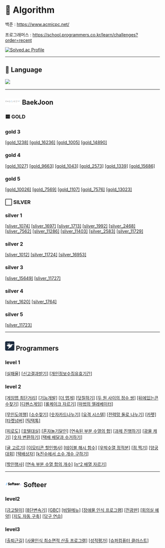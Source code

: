 # 🧮 Algorithm

백준 : https://www.acmicpc.net/


프로그래머스 : https://school.programmers.co.kr/learn/challenges?order=recent

[![Solved.ac Profile](http://mazassumnida.wtf/api/v2/generate_badge?boj=wlwhdrnjs1)](https://solved.ac/wlwhdrnjs1/)

---

## 📖 Language
<img src="https://img.shields.io/badge/Java-1572B6?style=for-the-badge&logo=java&logoColor=white">


---

## <img src="imgFile/baekjoon.png" width="50" height="20"> BaekJoon
### 🟨 GOLD
### gold 3
[[gold_1238]](https://github.com/jijongkwon/Algorithm/blob/main/src/main/java/baekjoon/gold/gold3/gold_1238)
[[gold_16236]](https://github.com/jijongkwon/Algorithm/blob/main/src/main/java/baekjoon/gold/gold3/gold_16236)
[[gold_1005]](https://github.com/jijongkwon/Algorithm/blob/main/src/main/java/baekjoon/gold/gold3/gold_1005)
[[gold_14890]](https://github.com/jijongkwon/Algorithm/blob/main/src/main/java/baekjoon/gold/gold3/gold_14890)

### gold 4
[[gold_1027]](https://github.com/jijongkwon/Algorithm/blob/main/src/main/java/baekjoon/gold/gold4/gold_1027)
[[gold_9663]](https://github.com/jijongkwon/Algorithm/blob/main/src/main/java/baekjoon/gold/gold4/gold_9663)
[[gold_1043]](https://github.com/jijongkwon/Algorithm/blob/main/src/main/java/baekjoon/gold/gold4/gold_1043)
[[gold_2573]](https://github.com/jijongkwon/Algorithm/blob/main/src/main/java/baekjoon/gold/gold4/gold_2573)
[[gold_1339]](https://github.com/jijongkwon/Algorithm/blob/main/src/main/java/baekjoon/gold/gold4/gold_1339)
[[gold_15686]](https://github.com/jijongkwon/Algorithm/blob/main/src/main/java/baekjoon/gold/gold4/gold_15686)

### gold 5
[[gold_10026]](https://github.com/jijongkwon/Algorithm/blob/main/src/main/java/baekjoon/gold/gold5/gold_10026)
[[gold_7569]](https://github.com/jijongkwon/Algorithm/blob/main/src/main/java/baekjoon/gold/gold5/gold_7569)
[[gold_1107]](https://github.com/jijongkwon/Algorithm/blob/main/src/main/java/baekjoon/gold/gold5/gold_1107)
[[gold_7576]](https://github.com/jijongkwon/Algorithm/blob/main/src/main/java/baekjoon/gold/gold5/gold_7576)
[[gold_13023]](https://github.com/jijongkwon/Algorithm/blob/main/src/main/java/baekjoon/gold/gold5/gold_13023)

### ⬜️ SILVER
### silver 1
[[sliver_1074]](https://github.com/jijongkwon/Algorithm/blob/main/src/main/java/baekjoon/silver/silver1/silver_1074)
[[sliver_1697]](https://github.com/jijongkwon/Algorithm/blob/main/src/main/java/baekjoon/silver/silver1/silver_1697)
[[sliver_1713]](https://github.com/jijongkwon/Algorithm/blob/main/src/main/java/baekjoon/silver/silver1/silver_1713)
[[sliver_1992]](https://github.com/jijongkwon/Algorithm/blob/main/src/main/java/baekjoon/silver/silver1/silver_1992)
[[sliver_2468]](https://github.com/jijongkwon/Algorithm/blob/main/src/main/java/baekjoon/silver/silver1/silver_2468)
[[sliver_7562]](https://github.com/jijongkwon/Algorithm/blob/main/src/main/java/baekjoon/silver/silver1/silver_7562)
[[sliver_11286]](https://github.com/jijongkwon/Algorithm/blob/main/src/main/java/baekjoon/silver/silver1/silver_11286)
[[sliver_11403]](https://github.com/jijongkwon/Algorithm/blob/main/src/main/java/baekjoon/silver/silver1/silver_11403)
[[silver_2583]](https://github.com/jijongkwon/Algorithm/blob/main/src/main/java/baekjoon/silver/silver1/silver_2583)
[[silver_11729]](https://github.com/jijongkwon/Algorithm/blob/main/src/main/java/baekjoon/silver/silver1/silver_11729)

### silver 2
[[sliver_1012]](https://github.com/jijongkwon/Algorithm/blob/main/src/main/java/baekjoon/silver/silver2/silver_1012)
[[silver_11724]](https://github.com/jijongkwon/Algorithm/blob/main/src/main/java/baekjoon/silver/silver2/silver_11724)
[[silver_16953]](https://github.com/jijongkwon/Algorithm/blob/main/src/main/java/baekjoon/silver/silver2/silver_16953)

### silver 3
[[sliver_15649]](https://github.com/jijongkwon/Algorithm/blob/main/src/main/java/baekjoon/silver/silver2/silver_15659)
[[sliver_11727]](https://github.com/jijongkwon/Algorithm/blob/main/src/main/java/baekjoon/silver/silver2/silver_11727)

### silver 4
[[silver_1620]](https://github.com/jijongkwon/Algorithm/blob/main/src/main/java/baekjoon/silver/silver4/silver_1620)
[[silver_1764]](https://github.com/jijongkwon/Algorithm/blob/main/src/main/java/baekjoon/silver/silver4/silver_1764)

### silver 5
[[silver_11723]](https://github.com/jijongkwon/Algorithm/blob/main/src/main/java/baekjoon/silver/silver5/silver_11723)

---

## <img src="imgFile/programmers.png" width="30" height="30"> Programmers

### level 1
[[실패율]](https://github.com/jijongkwon/Algorithm/tree/main/src/main/java/programmers/level1/%EC%8B%A4%ED%8C%A8%EC%9C%A8)
[[신고결과받기]](https://github.com/jijongkwon/Algorithm/tree/main/src/main/java/programmers/level1/%EC%8B%A0%EA%B3%A0%EA%B2%B0%EA%B3%BC%EB%B0%9B%EA%B8%B0)
[[개인정보수집유효기간]](https://github.com/jijongkwon/Algorithm/tree/main/src/main/java/programmers/level1/%EA%B0%9C%EC%9D%B8%EC%A0%95%EB%B3%B4%EC%88%98%EC%A7%91%EC%9C%A0%ED%9A%A8%EA%B8%B0%EA%B0%84)

### level 2
[[게임맵 최단거리]](https://github.com/jijongkwon/Algorithm/tree/main/src/main/java/programmers/level2/%EA%B2%8C%EC%9E%84%EB%A7%B5%EC%B5%9C%EB%8B%A8%EA%B1%B0%EB%A6%AC)
[[기능개발]](https://github.com/jijongkwon/Algorithm/tree/main/src/main/java/programmers/level2/%EA%B8%B0%EB%8A%A5%EA%B0%9C%EB%B0%9C)
[[더 맵게]](https://github.com/jijongkwon/Algorithm/tree/main/src/main/java/programmers/level2/%EB%8D%94%EB%A7%B5%EA%B2%8C)
[[덧칠하기]](https://github.com/jijongkwon/Algorithm/tree/main/src/main/java/programmers/level2/%EB%8D%A7%EC%B9%A0%ED%95%98%EA%B8%B0)
[[두 원 사이의 정수 쌍]](https://github.com/jijongkwon/Algorithm/tree/main/src/main/java/programmers/level2/%EB%91%90%EC%9B%90%EC%82%AC%EC%9D%B4%EC%9D%98%EC%A0%95%EC%88%98%EC%8C%8D)
[[뒤에있는큰수찾기]](https://github.com/jijongkwon/Algorithm/tree/main/src/main/java/programmers/level2/%EB%92%A4%EC%97%90%EC%9E%88%EB%8A%94%ED%81%B0%EC%88%98%EC%B0%BE%EA%B8%B0)
[[디펜스게임]](https://github.com/jijongkwon/Algorithm/tree/main/src/main/java/programmers/level2/%EB%94%94%ED%8E%9C%EC%8A%A4%EA%B2%8C%EC%9E%84)
[[롤케이크 자르기]](https://github.com/jijongkwon/Algorithm/tree/main/src/main/java/programmers/level2/%EB%A1%A4%EC%BC%80%EC%9D%B4%ED%81%AC%EC%9E%90%EB%A5%B4%EA%B8%B0)
[[마법의 엘레베이터]](https://github.com/jijongkwon/Algorithm/tree/main/src/main/java/programmers/level2/%EB%A7%88%EB%B2%95%EC%9D%98%EC%97%98%EB%A0%88%EB%B2%A0%EC%9D%B4%ED%84%B0)


[[무인도여행]](https://github.com/jijongkwon/Algorithm/tree/main/src/main/java/programmers/level2/%EB%AC%B4%EC%9D%B8%EB%8F%84%EC%97%AC%ED%96%89)
[[소수찾기]](https://github.com/jijongkwon/Algorithm/tree/main/src/main/java/programmers/level2/%EC%86%8C%EC%88%98%EC%B0%BE%EA%B8%B0)
[[숫자카드나누기]](https://github.com/jijongkwon/Algorithm/tree/main/src/main/java/programmers/level2/%EB%92%A4%EC%97%90%EC%9E%88%EB%8A%94%ED%81%B0%EC%88%98%EC%B0%BE%EA%B8%B0)
[[요격 시스템]](https://github.com/jijongkwon/Algorithm/tree/main/src/main/java/programmers/level2/%EC%9A%94%EA%B2%A9%EC%8B%9C%EC%8A%A4%ED%85%9C)
[[전력망 둘로 나누기]](https://github.com/jijongkwon/Algorithm/tree/main/src/main/java/programmers/level2/%EC%A0%84%EB%A0%A5%EB%A7%9D%EB%91%98%EB%A1%9C%EB%82%98%EB%88%84%EA%B8%B0)
[[카펫]](https://github.com/jijongkwon/Algorithm/tree/main/src/main/java/programmers/level2/%EC%B9%B4%ED%8E%AB)
[[타켓넘버]](https://github.com/jijongkwon/Algorithm/tree/main/src/main/java/programmers/level2/%ED%83%80%EC%BC%93%EB%84%98%EB%B2%84)
[[틱택톡]](https://github.com/jijongkwon/Algorithm/tree/main/src/main/java/programmers/level2/%ED%8B%B1%ED%83%9D%ED%86%A1)


[[피로도]](https://github.com/jijongkwon/Algorithm/tree/main/src/main/java/programmers/level2/%ED%94%BC%EB%A1%9C%EB%8F%84)
[[호텔대실]](https://github.com/jijongkwon/Algorithm/tree/main/src/main/java/programmers/level2/%ED%98%B8%ED%85%94%EB%8C%80%EC%8B%A4)
[[혼자놀기달인]](https://github.com/jijongkwon/Algorithm/tree/main/src/main/java/programmers/level2/%ED%98%BC%EC%9E%90%EB%86%80%EA%B8%B0%EB%8B%AC%EC%9D%B8)
[[연속된 부분 수열의 합]](https://github.com/jijongkwon/Algorithm/tree/main/src/main/java/programmers/level2/%EC%97%B0%EC%86%8D%EB%90%9C%EB%B6%80%EB%B6%84%EC%88%98%EC%97%B4%ED%95%A9)
[[과제 진행하기]](https://github.com/jijongkwon/Algorithm/tree/main/src/main/java/programmers/level2/%EA%B3%BC%EC%A0%9C%EC%A7%84%ED%96%89%ED%95%98%EA%B8%B0)
[[광물 캐기]](https://github.com/jijongkwon/Algorithm/tree/main/src/main/java/programmers/level2/%EA%B4%91%EB%AC%BC%EC%BA%90%EA%B8%B0)
[[숫자 변환하기]](https://github.com/jijongkwon/Algorithm/tree/main/src/main/java/programmers/level2/%EC%88%AB%EC%9E%90%EB%B3%80%ED%99%98%ED%95%98%EA%B8%B0)
[[택배 배달과 수거하기]](https://github.com/jijongkwon/Algorithm/tree/main/src/main/java/programmers/level2/%ED%83%9D%EB%B0%B0%EB%B0%B0%EB%8B%AC%EA%B3%BC%EC%88%98%EA%B1%B0%ED%95%98%EA%B8%B0)

[[귤 고르기]](https://github.com/jijongkwon/Algorithm/tree/main/src/main/java/programmers/level2/%EA%B7%A4%EA%B3%A0%EB%A5%B4%EA%B8%B0)
[[이모티콘 할인행사]](https://github.com/jijongkwon/Algorithm/tree/main/src/main/java/programmers/level2/%EC%9D%B4%EB%AA%A8%ED%8B%B0%EC%BD%98%ED%95%A0%EC%9D%B8%ED%96%89%EC%82%AC)
[[테이블 해시 함수]](https://github.com/jijongkwon/Algorithm/tree/main/src/main/java/programmers/level2/%ED%85%8C%EC%9D%B4%EB%B8%94%ED%95%B4%EC%8B%9C%ED%95%A8%EC%88%98)
[[우박수열 정적분]](https://github.com/jijongkwon/Algorithm/tree/main/src/main/java/programmers/level2/%EC%9A%B0%EB%B0%95%EC%88%98%EC%97%B4%EC%A0%95%EC%A0%81%EB%B6%84)
[[점 찍기]](https://github.com/jijongkwon/Algorithm/tree/main/src/main/java/programmers/level2/%EC%A0%90%EC%B0%8D%EA%B8%B0)
[[양궁대회]](https://github.com/jijongkwon/Algorithm/tree/main/src/main/java/programmers/level2/%EC%96%91%EA%B6%81%EB%8C%80%ED%9A%8C)
[[택배상자]](https://github.com/jijongkwon/Algorithm/tree/main/src/main/java/programmers/level2/%ED%83%9D%EB%B0%B0%EC%83%81%EC%9E%90)
[[k진수에서 소수 개수 구하기]](https://github.com/jijongkwon/Algorithm/tree/main/src/main/java/programmers/level2/k%EC%A7%84%EC%88%98%EC%97%90%EC%84%9C%EC%86%8C%EC%88%98%EA%B0%9C%EC%88%98%EA%B5%AC%ED%95%98%EA%B8%B0)

[[할인행사]](https://github.com/jijongkwon/Algorithm/tree/main/src/main/java/programmers/level2/%ED%95%A0%EC%9D%B8%ED%96%89%EC%82%AC)
[[연속 부분 수열 합의 개수]](https://github.com/jijongkwon/Algorithm/tree/main/src/main/java/programmers/level2/%EC%97%B0%EC%86%8D%EB%B6%80%EB%B6%84%EC%88%98%EC%97%B4%ED%95%A9%EC%9D%98%EA%B0%9C%EC%88%98)
[[n^2 배열 자르기]](https://github.com/jijongkwon/Algorithm/tree/main/src/main/java/programmers/level2/n2%EB%B0%B0%EC%97%B4%EC%9E%90%EB%A5%B4%EA%B8%B0)

---

## <img src="imgFile/softear.png" width="55" height="20"> Softeer

### level2
[[금고털이]](https://github.com/jijongkwon/Algorithm/tree/main/src/main/java/softeer/level2/%EA%B8%88%EA%B3%A0%ED%84%B8%EC%9D%B4)
[[8단변속기]](https://github.com/jijongkwon/Algorithm/tree/main/src/main/java/softeer/level2/%ED%8C%94%EB%8B%A8%EB%B3%80%EC%86%8D%EA%B8%B0)
[[GBC]](https://github.com/jijongkwon/Algorithm/tree/main/src/main/java/softeer/level2/GBC)
[[비밀메뉴]](https://github.com/jijongkwon/Algorithm/tree/main/src/main/java/softeer/level2/%EB%B9%84%EB%B0%80%EB%A9%94%EB%89%B4)
[[장애물 인식 프로그램]](https://github.com/jijongkwon/Algorithm/tree/main/src/main/java/softeer/level2/%EC%9E%A5%EC%95%A0%EB%AC%BC%EC%9D%B8%EC%8B%9D%ED%94%84%EB%A1%9C%EA%B7%B8%EB%9E%A8)
[[전광판]](https://github.com/jijongkwon/Algorithm/tree/main/src/main/java/softeer/level2/%EC%A0%84%EA%B4%91%ED%8C%90)
[[회의실 예약]](https://github.com/jijongkwon/Algorithm/tree/main/src/main/java/softeer/level2/%ED%9A%8C%EC%9D%98%EC%8B%A4%EC%98%88%EC%95%BD)
[[지도 자동 구축]](https://github.com/jijongkwon/Algorithm/tree/main/src/main/java/softeer/level2/%EC%A7%80%EB%8F%84%EC%9E%90%EB%8F%99%EA%B5%AC%EC%B6%95)
[[당구 연습]](https://github.com/jijongkwon/Algorithm/tree/main/src/main/java/programmers/level2/%EB%8B%B9%EA%B5%AC%EC%97%B0%EC%8A%B5)

### level3
[[출퇴근길]](https://github.com/jijongkwon/Algorithm/tree/main/src/main/java/softeer/level3/%EC%B6%9C%ED%87%B4%EA%B7%BC%EA%B8%B8)
[[사물인식 최소면적 산출 프로그램]](https://github.com/jijongkwon/Algorithm/tree/main/src/main/java/softeer/level3/%EC%82%AC%EB%AC%BC%EC%9D%B8%EC%8B%9D%EC%B5%9C%EC%86%8C%EB%A9%B4%EC%A0%81%EC%82%B0%EC%B6%9C%ED%94%84%EB%A1%9C%EA%B7%B8%EB%9E%A8)
[[성적평가]](https://github.com/jijongkwon/Algorithm/tree/main/src/main/java/softeer/level3/%EC%84%B1%EC%A0%81%ED%8F%89%EA%B0%80)
[[슈퍼컴퓨터 클러스트]](https://github.com/jijongkwon/Algorithm/tree/main/src/main/java/softeer/level3/%EC%8A%88%ED%8D%BC%EC%BB%B4%ED%93%A8%ED%84%B0%ED%81%B4%EB%9F%AC%EC%8A%A4%ED%8A%B8)